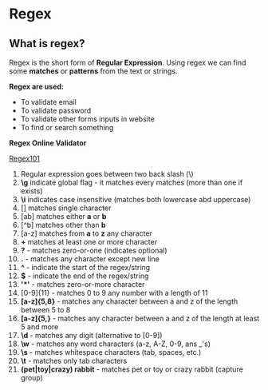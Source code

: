 # Regex

## What is regex?

Regex is the short form of **Regular Expression**. Using regex we can find some **matches** or **patterns** from the text or strings.

**Regex are used:**
- To validate email
- To validate password
- To validate other forms inputs in website
- To find or search something

**Regex Online Validator**

[Regex101](https://www.regex101.com)

1. Regular expression goes between two back slash (\\)
2. **\g** indicate global flag - it matches every matches (more than one if exists)
3. **\i** indicates case insensitive (matches both lowercase abd uppercase)
4. [] matches single character
5. [ab] matches either **a** or **b**
6. [^b] matches other than **b**
7. [a-z] matches from **a** to **z** any character 
8. **+** matches at least one or more character
9. **?** - matches zero-or-one (indicates optional)
10. **.** - matches any character except new line
11. **^** - indicate the start of the regex/string
12. **$** - indicate the end of the regex/string
13. **'*'** - matches zero-or-more character
14. [0-9]{11} - matches 0 to 9 any number with a length of 11
15. **[a-z]{5,8}** - matches any character between a and z of the length between 5 to 8
16. **[a-z]{5,}** - matches any character between a and z of the length at least 5 and more
17. **\d** - matches any digit (alternative to [0-9])
18. **\w** - matches any word characters (a-z, A-Z, 0-9, ans _'s)
19. **\s** - matches whitespace characters (tab, spaces, etc.)
20. **\t** - matches only tab characters
21. **(pet|toy|crazy) rabbit** - matches pet or toy or crazy rabbit (capture group)  